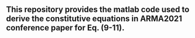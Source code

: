 ## This repository provides the matlab code used to derive the constitutive equations in ARMA2021 conference paper for Eq. (9-11).
